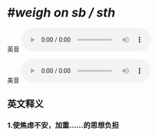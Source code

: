 # ***\#weigh on sb / sth*** 
英音
<audio src="./media/weigh on sb  weigh on  sth1_AAC.aac" controls="controls"></audio>

美音
<audio src="./media/weigh on sb  weigh on  sth2_AAC.aac" controls="controls"></audio>



  

英文释义
---
### 1.**使焦虑不安，加重……的思想负担**  


